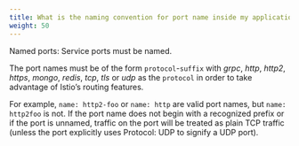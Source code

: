 ```yaml
---
title: What is the naming convention for port name inside my application deployment file?
weight: 50
---
```


Named ports: Service ports must be named.

The port names must be of the form `protocol`-`suffix` with _grpc_, _http_, _http2_, _https_, _mongo_, _redis_, _tcp_, _tls_ or _udp_ as the `protocol` in order to take advantage of Istio’s routing features.

For example, `name: http2-foo` or `name: http` are valid port names, but `name: http2foo` is not. If the port name does not begin with a recognized prefix or if the port is unnamed, traffic on the port will be treated as plain TCP traffic (unless the port explicitly uses Protocol: UDP to signify a UDP port).

